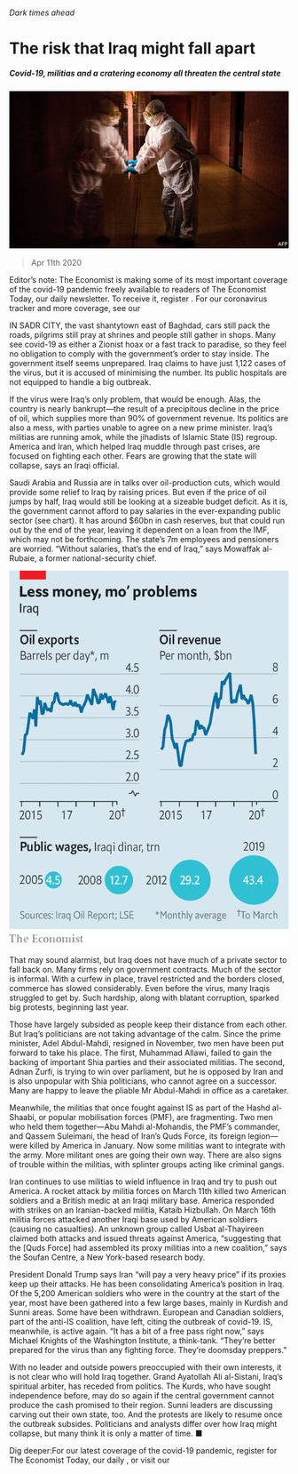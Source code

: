 ###### Dark times ahead

# The risk that Iraq might fall apart 

##### Covid-19, militias and a cratering economy all threaten the central state 

![image](images/20200411_MAP001_0.jpg) 

> Apr 11th 2020 

Editor’s note: The Economist is making some of its most important coverage of the covid-19 pandemic freely available to readers of The Economist Today, our daily newsletter. To receive it, register . For our coronavirus tracker and more coverage, see our 

IN SADR CITY, the vast shantytown east of Baghdad, cars still pack the roads, pilgrims still pray at shrines and people still gather in shops. Many see covid-19 as either a Zionist hoax or a fast track to paradise, so they feel no obligation to comply with the government’s order to stay inside. The government itself seems unprepared. Iraq claims to have just 1,122 cases of the virus, but it is accused of minimising the number. Its public hospitals are not equipped to handle a big outbreak.

If the virus were Iraq’s only problem, that would be enough. Alas, the country is nearly bankrupt—the result of a precipitous decline in the price of oil, which supplies more than 90% of government revenue. Its politics are also a mess, with parties unable to agree on a new prime minister. Iraq’s militias are running amok, while the jihadists of Islamic State (IS) regroup. America and Iran, which helped Iraq muddle through past crises, are focused on fighting each other. Fears are growing that the state will collapse, says an Iraqi official.


Saudi Arabia and Russia are in talks over oil-production cuts, which would provide some relief to Iraq by raising prices. But even if the price of oil jumps by half, Iraq would still be looking at a sizeable budget deficit. As it is, the government cannot afford to pay salaries in the ever-expanding public sector (see chart). It has around $60bn in cash reserves, but that could run out by the end of the year, leaving it dependent on a loan from the IMF, which may not be forthcoming. The state’s 7m employees and pensioners are worried. “Without salaries, that’s the end of Iraq,” says Mowaffak al-Rubaie, a former national-security chief.

![image](images/20200411_MAC934.png) 


That may sound alarmist, but Iraq does not have much of a private sector to fall back on. Many firms rely on government contracts. Much of the sector is informal. With a curfew in place, travel restricted and the borders closed, commerce has slowed considerably. Even before the virus, many Iraqis struggled to get by. Such hardship, along with blatant corruption, sparked big protests, beginning last year.

Those have largely subsided as people keep their distance from each other. But Iraq’s politicians are not taking advantage of the calm. Since the prime minister, Adel Abdul-Mahdi, resigned in November, two men have been put forward to take his place. The first, Muhammad Allawi, failed to gain the backing of important Shia parties and their associated militias. The second, Adnan Zurfi, is trying to win over parliament, but he is opposed by Iran and is also unpopular with Shia politicians, who cannot agree on a successor. Many are happy to leave the pliable Mr Abdul-Mahdi in office as a caretaker.

Meanwhile, the militias that once fought against IS as part of the Hashd al-Shaabi, or popular mobilisation forces (PMF), are fragmenting. Two men who held them together—Abu Mahdi al-Mohandis, the PMF’s commander, and Qassem Suleimani, the head of Iran’s Quds Force, its foreign legion—were killed by America in January. Now some militias want to integrate with the army. More militant ones are going their own way. There are also signs of trouble within the militias, with splinter groups acting like criminal gangs.

Iran continues to use militias to wield influence in Iraq and try to push out America. A rocket attack by militia forces on March 11th killed two American soldiers and a British medic at an Iraqi military base. America responded with strikes on an Iranian-backed militia, Kataib Hizbullah. On March 16th militia forces attacked another Iraqi base used by American soldiers (causing no casualties). An unknown group called Usbat al-Thayireen claimed both attacks and issued threats against America, “suggesting that the [Quds Force] had assembled its proxy militias into a new coalition,” says the Soufan Centre, a New York-based research body.

President Donald Trump says Iran “will pay a very heavy price” if its proxies keep up their attacks. He has been consolidating America’s position in Iraq. Of the 5,200 American soldiers who were in the country at the start of the year, most have been gathered into a few large bases, mainly in Kurdish and Sunni areas. Some have been withdrawn. European and Canadian soldiers, part of the anti-IS coalition, have left, citing the outbreak of covid-19. IS, meanwhile, is active again. “It has a bit of a free pass right now,” says Michael Knights of the Washington Institute, a think-tank. “They’re better prepared for the virus than any fighting force. They’re doomsday preppers.”

With no leader and outside powers preoccupied with their own interests, it is not clear who will hold Iraq together. Grand Ayatollah Ali al-Sistani, Iraq’s spiritual arbiter, has receded from politics. The Kurds, who have sought independence before, may do so again if the central government cannot produce the cash promised to their region. Sunni leaders are discussing carving out their own state, too. And the protests are likely to resume once the outbreak subsides. Politicians and analysts differ over how Iraq might collapse, but many think it is only a matter of time. ■

Dig deeper:For our latest coverage of the covid-19 pandemic, register for The Economist Today, our daily , or visit our 

